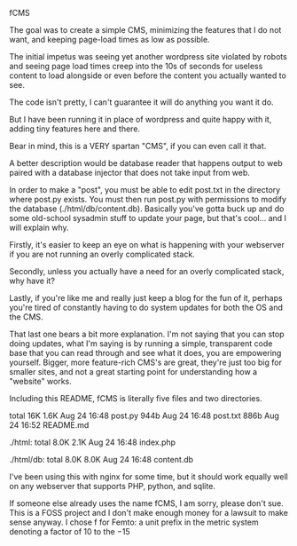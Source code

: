fCMS

The goal was to create a simple CMS, minimizing the features that I do not
want, and keeping page-load times as low as possible.

The initial impetus was seeing yet another wordpress site violated by robots
and seeing page load times creep into the 10s of seconds for useless content
to load alongside or even before the content you actually wanted to see.

The code isn't pretty, I can't guarantee it will do anything you want it do.

But I have been running it in place of wordpress and quite happy with it,
adding tiny features here and there.

Bear in mind, this is a VERY spartan "CMS", if you can even call it that.

A better description would be database reader that happens output to web
paired with a database injector that does not take input from web.

In order to make a "post", you must be able to edit post.txt in the directory
where post.py exists.  You must then run post.py with permissions to modify
the database (./html/db/content.db).  Basically you've gotta buck up and do
some old-school sysadmin stuff to update your page, but that's cool... and I
will explain why.

Firstly, it's easier to keep an eye on what is happening with your webserver
if you are not running an overly complicated stack.

Secondly, unless you actually have a need for an overly complicated stack,
why have it?

Lastly, if you're like me and really just keep a blog for the fun of it,
perhaps you're tired of constantly having to do system updates for both the
OS and the CMS.

That last one bears a bit more explanation.  I'm not saying that you can
stop doing updates, what I'm saying is by running a simple, transparent code
base that you can read through and see what it does, you are empowering
yourself.  Bigger, more feature-rich CMS's are great, they're just too big 
for smaller sites, and not a great starting point for understanding how a 
"website" works.

Including this README, fCMS is literally five files and two directories.

total 16K
1.6K Aug 24 16:48 post.py
944b Aug 24 16:48 post.txt
886b Aug 24 16:52 README.md

./html:
total 8.0K
2.1K Aug 24 16:48 index.php

./html/db:
total 8.0K
8.0K Aug 24 16:48 content.db

I've been using this with nginx for some time, but it should work equally well
on any webserver that supports PHP, python, and sqlite.

If someone else already uses the name fCMS, I am sorry, please don't sue.
This is a FOSS project and I don't make enough money for a lawsuit to make
sense anyway.  I chose f for Femto: a unit prefix in the metric system denoting 
a factor of 10 to the −15

